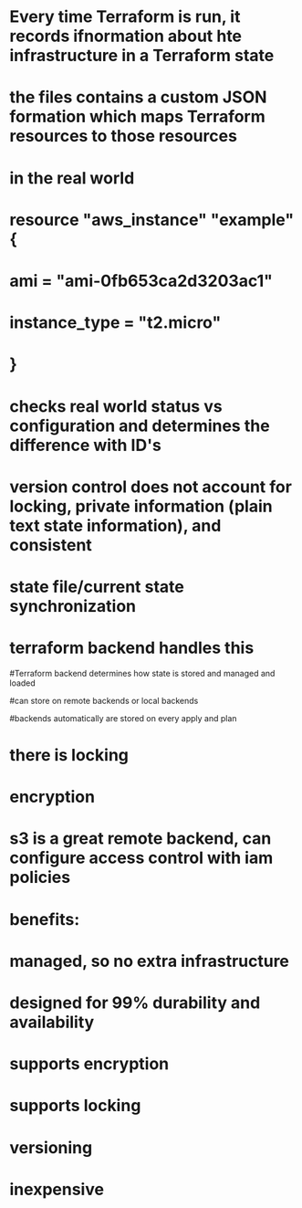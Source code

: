 # Every time Terraform is run, it records ifnormation about hte infrastructure in a Terraform state
# the files contains a custom JSON formation which maps Terraform resources to those resources
# in the real world

# resource "aws_instance" "example" {
#   ami = "ami-0fb653ca2d3203ac1"
#   instance_type = "t2.micro"
# }

# checks real world status vs configuration and determines the difference with ID's
# version control does not account for locking, private information (plain text state information), and consistent
# state file/current state synchronization
# terraform backend handles this

#Terraform backend determines how state is stored and managed and loaded

#can store on remote backends or local backends

#backends automatically are stored on every apply and plan
# there is locking
# encryption
# s3 is a great remote backend, can configure access control with iam policies

# benefits:
# managed, so no extra infrastructure
# designed for 99% durability and availability
# supports encryption
# supports locking
# versioning
# inexpensive

